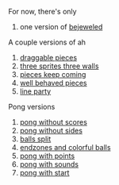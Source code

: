 For now, there's only 

1. one version of <a href="bejeweled/silent/">bejeweled</a>

A couple versions of ah

1. <a href="ah/draggable-sprites/">draggable pieces</a>
2. <a href="ah/three-sprites-three-walls/">three sprites three walls</a>
3. <a href="ah/pieces-keep-coming/">pieces keep coming</a>
4. <a href="ah/well-behaved-pieces/">well behaved pieces</a>
5. <a href="ah/line-party/">line party</a>

Pong versions

1. <a href="pong/01-pong-without-scores/">pong without scores</a>
1. <a href="pong/02-pong-without-sides/">pong without sides</a>
1. <a href="pong/03-balls-split">balls split</a>
1. <a href="pong/04-endzones-and-colorful-balls">endzones and colorful balls</a>
1. <a href="pong/05-pong-with-points">pong with points</a>
1. <a href="pong/06-pong-with-sounds">pong with sounds</a>
1. <a href="pong/07-pong-with-start">pong with start</a>
